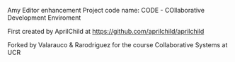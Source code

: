 Amy Editor enhancement
Project code name: CODE - COllaborative Development Enviroment

First created by AprilChild at https://github.com/aprilchild/aprilchild

Forked by Valarauco & Rarodriguez for the course Collaborative Systems at UCR